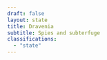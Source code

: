 ```yaml
---
draft: false
layout: state
title: Dravenia
subtitle: Spies and subterfuge
classifications:
  - "state"
---
```

